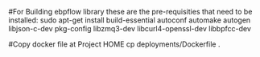 #For Building ebpflow library these are the pre-requisities that need to be installed:
	 sudo apt-get install build-essential autoconf automake autogen libjson-c-dev pkg-config libzmq3-dev libcurl4-openssl-dev libbpfcc-dev

#Copy docker file at Project HOME
	cp deployments/Dockerfile .
